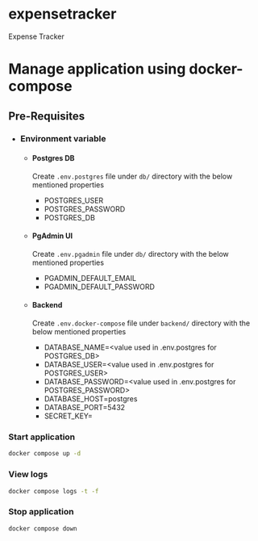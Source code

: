 # expensetracker
Expense Tracker

# Manage application using docker-compose

## Pre-Requisites

- ### Environment variable
    
    - #### Postgres DB
        Create ```.env.postgres``` file under ```db/``` directory with the below mentioned properties
        - POSTGRES_USER
        - POSTGRES_PASSWORD
        - POSTGRES_DB
    
    - #### PgAdmin UI
        Create ```.env.pgadmin``` file under ```db/``` directory with the below mentioned properties
        - PGADMIN_DEFAULT_EMAIL
        - PGADMIN_DEFAULT_PASSWORD
    
    - #### Backend
        Create ```.env.docker-compose``` file under ```backend/``` directory with the below mentioned properties
        - DATABASE_NAME=<value used in .env.postgres for POSTGRES_DB>
        - DATABASE_USER=<value used in .env.postgres for POSTGRES_USER>
        - DATABASE_PASSWORD=<value used in .env.postgres for POSTGRES_PASSWORD>
        - DATABASE_HOST=postgres
        - DATABASE_PORT=5432
        - SECRET_KEY=<secret key>

### Start application
```bash
docker compose up -d
```

### View logs
```bash
docker compose logs -t -f
```
### Stop application
```bash
docker compose down
```